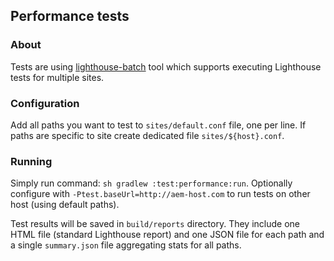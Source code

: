 ## Performance tests

### About

Tests are using [lighthouse-batch](https://www.npmjs.com/package/lighthouse-batch) tool which supports executing Lighthouse tests for multiple sites. 

### Configuration

Add all paths you want to test to `sites/default.conf` file, one per line.
If paths are specific to site create dedicated file `sites/${host}.conf`.

### Running

Simply run command: `sh gradlew :test:performance:run`. 
Optionally configure with `-Ptest.baseUrl=http://aem-host.com` to run tests on other host (using default paths).

Test results will be saved in `build/reports` directory. 
They include one HTML file (standard Lighthouse report) and one JSON file for each path and a single `summary.json` file aggregating stats for all paths.
